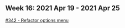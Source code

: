 ## Week 16: 2021 Apr 19 - 2021 Apr 25

[#342 - Refactor options menu](https://github.com/GamestonkTerminal/GamestonkTerminal/pull/342)
